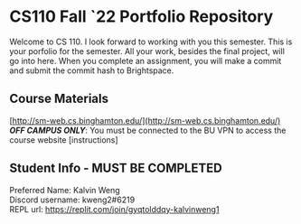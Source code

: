 # CS110 Fall `22 Portfolio Repository
Welcome to CS 110. I look forward to working with you this semester. This is your porfolio for the semester. All your work, besides the final project, will go into here. When you complete an assignment, you will make a commit and submit the commit hash to Brightspace.
## Course Materials
[http://sm-web.cs.binghamton.edu/](http://sm-web.cs.binghamton.edu/)
***OFF CAMPUS ONLY***: You must be connected to the BU VPN to access the course website [instructions]
## Student Info - MUST BE COMPLETED  
Preferred Name: Kalvin Weng  
Discord username: kweng2#6219    
REPL url: https://replit.com/join/gyqtolddqy-kalvinweng1  
